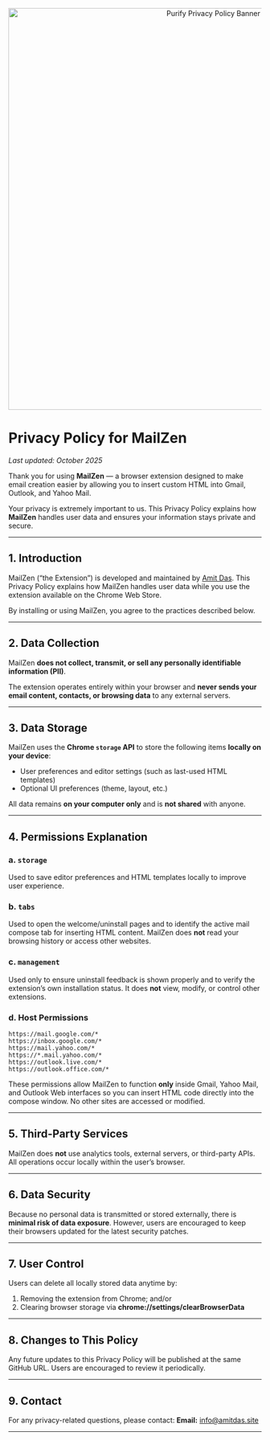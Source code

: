 <p align="center">
  <img src="https://i.ibb.co/g1TtHpx/Untitled-design.png" alt="Purify Privacy Policy Banner" width="800">
</p>

# Privacy Policy for MailZen

*Last updated: October 2025*

Thank you for using **MailZen** — a browser extension designed to make email creation easier by allowing you to insert custom HTML into Gmail, Outlook, and Yahoo Mail.

Your privacy is extremely important to us. This Privacy Policy explains how **MailZen** handles user data and ensures your information stays private and secure.

---

## 1. Introduction

MailZen (“the Extension”) is developed and maintained by [Amit Das](https://amitdas.site).
This Privacy Policy explains how MailZen handles user data while you use the extension available on the Chrome Web Store.

By installing or using MailZen, you agree to the practices described below.

---

## 2. Data Collection

MailZen **does not collect, transmit, or sell any personally identifiable information (PII)**.

The extension operates entirely within your browser and **never sends your email content, contacts, or browsing data** to any external servers.

---

## 3. Data Storage

MailZen uses the **Chrome `storage` API** to store the following items **locally on your device**:

* User preferences and editor settings (such as last-used HTML templates)
* Optional UI preferences (theme, layout, etc.)

All data remains **on your computer only** and is **not shared** with anyone.

---

## 4. Permissions Explanation

### a. `storage`

Used to save editor preferences and HTML templates locally to improve user experience.

### b. `tabs`

Used to open the welcome/uninstall pages and to identify the active mail compose tab for inserting HTML content.
MailZen does **not** read your browsing history or access other websites.

### c. `management`

Used only to ensure uninstall feedback is shown properly and to verify the extension’s own installation status.
It does **not** view, modify, or control other extensions.

### d. Host Permissions

```
https://mail.google.com/*
https://inbox.google.com/*
https://mail.yahoo.com/*
https://*.mail.yahoo.com/*
https://outlook.live.com/*
https://outlook.office.com/*
```

These permissions allow MailZen to function **only** inside Gmail, Yahoo Mail, and Outlook Web interfaces so you can insert HTML code directly into the compose window.
No other sites are accessed or modified.

---

## 5. Third-Party Services

MailZen does **not** use analytics tools, external servers, or third-party APIs.
All operations occur locally within the user’s browser.

---

## 6. Data Security

Because no personal data is transmitted or stored externally, there is **minimal risk of data exposure**.
However, users are encouraged to keep their browsers updated for the latest security patches.

---

## 7. User Control

Users can delete all locally stored data anytime by:

1. Removing the extension from Chrome; and/or
2. Clearing browser storage via **chrome://settings/clearBrowserData**

---

## 8. Changes to This Policy

Any future updates to this Privacy Policy will be published at the same GitHub URL.
Users are encouraged to review it periodically.

---

## 9. Contact

For any privacy-related questions, please contact:
**Email:** [info@amitdas.site](mailto:info@amitdas.site)

---
